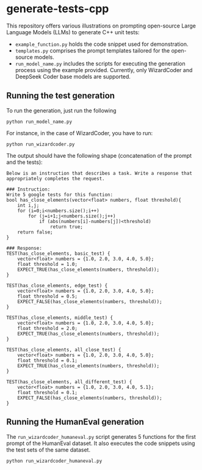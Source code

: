 

# generate-tests-cpp


This repository offers various illustrations on prompting open-source Large Language Models (LLMs) 
to generate C++ unit tests:

- `example_function.py` holds the code snippet used for demonstration.
- `templates.py` comprises the prompt templates tailored for the open-source models.
- `run_model_name.py` includes the scripts for executing the generation process using the example provided. Currently, only WizardCoder and DeepSeek Coder base models are supported.

## Running the test generation

To run the generation, just run the following
```shell
python run_model_name.py
```

For instance, in the case of WizardCoder, you have to run:
```shell
python run_wizardcoder.py
```

The output should have the following shape (concatenation of the prompt and the tests):
```text
Below is an instruction that describes a task. Write a response that appropriately completes the request.

### Instruction:
Write 5 google tests for this function:
bool has_close_elements(vector<float> numbers, float threshold){
    int i,j;
    for (i=0;i<numbers.size();i++)
        for (j=i+1;j<numbers.size();j++)
            if (abs(numbers[i]-numbers[j])<threshold)
                return true;
    return false;
}

### Response:
TEST(has_close_elements, basic_test) {
    vector<float> numbers = {1.0, 2.0, 3.0, 4.0, 5.0};
    float threshold = 1.0;
    EXPECT_TRUE(has_close_elements(numbers, threshold));
}

TEST(has_close_elements, edge_test) {
    vector<float> numbers = {1.0, 2.0, 3.0, 4.0, 5.0};
    float threshold = 0.5;
    EXPECT_FALSE(has_close_elements(numbers, threshold));
}

TEST(has_close_elements, middle_test) {
    vector<float> numbers = {1.0, 2.0, 3.0, 4.0, 5.0};
    float threshold = 2.0;
    EXPECT_TRUE(has_close_elements(numbers, threshold));
}

TEST(has_close_elements, all_close_test) {
    vector<float> numbers = {1.0, 2.0, 3.0, 4.0, 5.0};
    float threshold = 0.1;
    EXPECT_TRUE(has_close_elements(numbers, threshold));
}

TEST(has_close_elements, all_different_test) {
    vector<float> numbers = {1.0, 2.0, 3.0, 4.0, 5.1};
    float threshold = 0.1;
    EXPECT_FALSE(has_close_elements(numbers, threshold));
}
```

## Running the HumanEval generation

The `run_wizardcoder_humaneval.py` script generates 5 functions for the first prompt of the HumanEval dataset.
It also executes the code snippets using the test sets of the same dataset.

```shell
python run_wizardcoder_humaneval.py
```